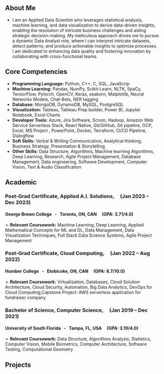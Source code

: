 ## About Me
*  I am an Applied Data Scientist who leverages statistical analysis, machine learning, and data visualization to derive data-driven insights, enabling the resolution of intricate business challenges and aiding strategic decision-making. My meticulous approach drives me to pursue a dynamic Data Analyst role, where I can interpret intricate datasets, detect patterns, and produce actionable insights to optimize processes. I am dedicated to enhancing data quality and fostering innovation by collaborating with cross-functional teams.

## Core Competencies
*  **Programming Language:** Python, C++, C, SQL, JavaScrip
*  **Machine Learning:** Pandas, NumPy, Scikit-Learn, NLTK, SpaCy, TensorFlow, Pytorch, OpenCV, Keras, seaborn, Matplotlib, Neural Networks Models, Chat-Bots, NER tagging
*  **Database:** MongoDB, DynamoDB, MySQL, PostgreSQL
*  **Visualization:** Tableau, Tableau Prep builder, Power BI, Jupyter Notebook, Excel Charts
*  **Developer Tools:** Azure, Jira Software, Scrum, Hadoop, Amazon Web Service Serverless Stack, React Native, Git/GitHub, Git pipeline, GCP, Excel, MS Project , PowerPoint, Docker, Terraform, CI/CD Pipeline, Dialogflow
*  **Soft Skills:** Verbal & Writing Communication, Analytical thinking, Business Strategy, Presentation & Storytelling,
*  **Other Skills:** Data Structure, Algorithms, Machine learning Algorithms, Deep Learning, Research, Agile Project Management, Database Management, Data engineering, Software Development, Computer Vision, Text & Audio Classification

## Academic
### Post-Grad Certificate, Applied A.I. Solutions, &nbsp; &nbsp; (Jan 2023 – Dec 2023)
#### George Brown College &nbsp; - &nbsp; Toronto, ON, CAN  &nbsp; &nbsp; (GPA: 3.71/4.0)                                                                                                                               
➢  **Relevant Coursework:** Machine Learning, Deep Learning, Applied Mathematical Concepts for ML and DL, Data Management, 
Data Visualization Techniques, Full Stack Data Science Systems, Agile Project Management
### Post-Grad Certificate, Cloud Computing, &nbsp; &nbsp; (Jan 2022 – Aug 2022)
#### Humber College &nbsp; - &nbsp; Etobicoke, ON, CAN   &nbsp; &nbsp; (GPA: 8.7/10.0)
➢  **Relevant Coursework:** Virtualization, Databases, Cloud Solution Architecture, Cloud Security, Automation, Big Data Analytics, 
DevOps for Cloud Computing,Capstone Project: AWS serverless application for fundraiser company
### Bachelor of Science, Computer Science, &nbsp; &nbsp; (Jan 2019 – Dec 2021)
#### University of South Florida &nbsp; - &nbsp; Tampa, FL, USA  &nbsp; &nbsp; (GPA: 3.19/4.0)
➢  **Relevant Coursework:** Data Structure, Algorithms Analysis, Statistics, Computer Vision, Mobile Biometrics, 
Computer Architecture, Software Testing, Computational Geometry

## Projects
